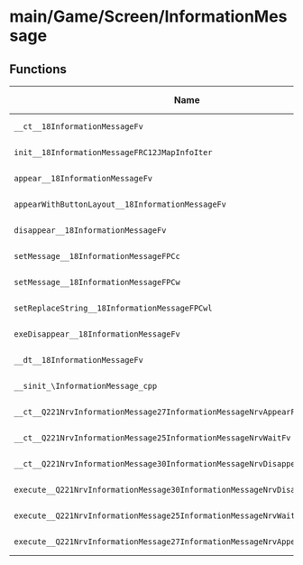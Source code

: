 # main/Game/Screen/InformationMessage

## Functions

| Name | Address | Match % |
|------|---------|---------|
| `__ct__18InformationMessageFv` | `0x80366370` | :x: (0.0%) |
| `init__18InformationMessageFRC12JMapInfoIter` | `0x803663C4` | :x: (0.0%) |
| `appear__18InformationMessageFv` | `0x80366480` | :x: (0.0%) |
| `appearWithButtonLayout__18InformationMessageFv` | `0x80366544` | :x: (0.0%) |
| `disappear__18InformationMessageFv` | `0x803665B4` | :x: (0.0%) |
| `setMessage__18InformationMessageFPCc` | `0x803665BC` | :x: (0.0%) |
| `setMessage__18InformationMessageFPCw` | `0x803665C8` | :x: (0.0%) |
| `setReplaceString__18InformationMessageFPCwl` | `0x803665D4` | :x: (0.0%) |
| `exeDisappear__18InformationMessageFv` | `0x803665E4` | :x: (0.0%) |
| `__dt__18InformationMessageFv` | `0x8036664C` | :x: (0.0%) |
| `__sinit_\InformationMessage_cpp` | `0x803666A8` | :x: (0.0%) |
| `__ct__Q221NrvInformationMessage27InformationMessageNrvAppearFv` | `0x803666DC` | :x: (0.0%) |
| `__ct__Q221NrvInformationMessage25InformationMessageNrvWaitFv` | `0x803666EC` | :x: (0.0%) |
| `__ct__Q221NrvInformationMessage30InformationMessageNrvDisappearFv` | `0x803666FC` | :x: (0.0%) |
| `execute__Q221NrvInformationMessage30InformationMessageNrvDisappearCFP5Spine` | `0x8036670C` | :x: (0.0%) |
| `execute__Q221NrvInformationMessage25InformationMessageNrvWaitCFP5Spine` | `0x80366714` | :x: (0.0%) |
| `execute__Q221NrvInformationMessage27InformationMessageNrvAppearCFP5Spine` | `0x80366728` | :x: (0.0%) |